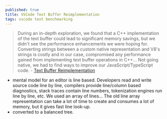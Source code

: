 ```yaml
---
published: true
title: VSCode Text Buffer Reimplementation
tags: vscode text benchmarking
---
```

> During an in-depth exploration, we found that a C++ implementation of the text buffer could lead to significant memory savings, but we didn't see the performance enhancements we were hoping for. Converting strings between a custom native representation and V8's strings is costly and in our case, compromised any performance gained from implementing text buffer operations in C++... Not going native, we had to find ways to improve our JavaScript/TypeScript code. - [Text Buffer Reimplementation](https://code.visualstudio.com/blogs/2018/03/23/text-buffer-reimplementation)

- mental model for an editor is line based. Developers read and write source code line by line, compilers provide line/column based diagnostics, stack traces contain line numbers, tokenization engines run line by line, etc. We used an array of lines... The old line array representation can take a lot of time to create and consumes a lot of memory, but it gives fast line look-up.
- converted to a balanced tree.
